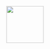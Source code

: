<div id="header" align="center">
  <img src="[https://media.giphy.com/media/M9gbBd9nbDrOTu1Mqx/giphy.gif](https://www.google.com/search?hl=ru-IL&tbs=simg:CAQSiQIJJM2iNKLJuAYa_1QELELCMpwgaOwo5CAQSFIsx7iSEKqcSlxW3LbwppCW_1G6InGhtypZMhWg1Q086aYErhmEzb3ikBGId3Tu4hlVUgBTAEDAsQjq7-CBoKCggIARIEmQtHYAwLEJ3twQkanAEKHQoKY29tbWVyY2lhbNqliPYDCwoJL2ovZ3BzNGZjCh0KCnVyYmFuIGFyZWHapYj2AwsKCS9tLzAzOWpicQojChFtZXRyb3BvbGl0YW4gYXJlYdqliPYDCgoIL20vMGpfczQKHAoJY2l0eXNjYXBl2qWI9gMLCgkvbS8wMzR6N2gKGQoGc3RyZWV02qWI9gMLCgkvbS8wMWM4YnIM&sxsrf=ALiCzsbivCZC3VoOdOd-zjaF9d7hBxDcGw:1654549490691&q=%D7%AA%D7%9B%D7%A0%D7%99%D7%AA+%D7%9E%D7%92%D7%93%D7%9C%D7%99+%D7%97%D7%95%D7%A3+%D7%94%D7%9B%D7%A8%D7%9E%D7%9C&tbm=isch&sa=X&ved=2ahUKEwjXnZ-V3Zn4AhWzSvEDHbFgAo0Qwg4oAHoECAEQMw&biw=1536&bih=722&dpr=1.25#imgrc=AundrKwEi-X5pM)" width="100"/>
</div>
<!--
### Hi there 👋
**Sharelock12/Sharelock12** is a ✨ _special_ ✨ repository because its `README.md` (this file) appears on your GitHub profile.

Here are some ideas to get you started:

- 🔭 I’m currently working on ...
- 🌱 I’m currently learning ...
- 👯 I’m looking to collaborate on ...
- 🤔 I’m looking for help with ...
- 💬 Ask me about ...
- 📫 How to reach me: ...
- 😄 Pronouns: ...
- ⚡ Fun fact: ...
-->
